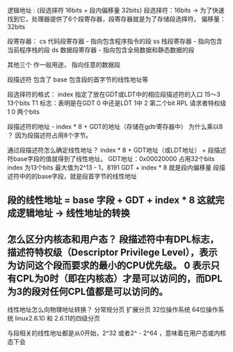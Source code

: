 逻辑地址 : {段选择符 16bits + 段内偏移量  32bits}
段选择符：16bits -> 为了快速找到它，处理器提供了6个段寄存器，段寄存器就是为了存储段选择符。
偏移量：32bits

段寄存器：
cs  代码段寄存器 - 指向包含程序指令的段
ss  栈段寄存器 - 指向包含当前程序栈的段
ds 数据段寄存器 - 指向包含全局数据和静态数据的段

其他三个 作一般用途， 指向任意的数据段

段描述符 
包含了
base    包含段的首字节的线性地址等

段选择符的格式： 
index 指定了放在GDT或LDT中的相应段描述符的入口  15～3  13个bits
T1 标志：表明是在GDT 0 中还是LDT  1中   2 第二个bit
RPL  请求者特权级 1  0 两个bits

段描述符的地址  -   index * 8 + GDT的地址（存储在gdtr寄存器中）
为什么乘以8 ？ 因为段描述符占用8个字节。

通过段描述符怎么确定线性地址？
index * 8 + GDT地址（或LDT地址） + 段描述符base字段的值就得到了线性地址。
GDT地址：0x00020000 占用32个bits 
index 为13个bits 最大值为2^13 - 1，8191
GDT + index * 8 就是段内偏移量
段描述符中的的base字段，就是段首字节的线性地址 

段的线性地址 = base 字段 + GDT + index * 8
这就完成逻辑地址 -> 线性地址的转换
--------
怎么区分内核态和用户态？
段描述符中有DPL标志，描述符特权级（Descriptor Privilege Level），表示为访问这个段而要求的最小的CPU优先级。
0 表示只有CPL为0时（即在内核态）才是可以访问的，而DPL为3的段对任何CPL值都是可以访问的。
--------
线性地址怎么向物理地址转换？
分常规分页 
扩展分页
32位操作系统 
64位操作系统
linux2.6.10  和 2.6.11的四级分页


与段相关的线性地址都是从0开始，2^32 或者2^ - 2^64 ，意味着在用户态或内核态下会




